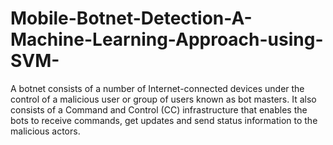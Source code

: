 # Mobile-Botnet-Detection-A-Machine-Learning-Approach-using-SVM-
A botnet consists of a number of Internet-connected devices under the control of a malicious user or group of users known as bot masters. It also consists of a Command and Control (CC) infrastructure that enables the bots to receive commands, get updates and send status information to the malicious actors. 
